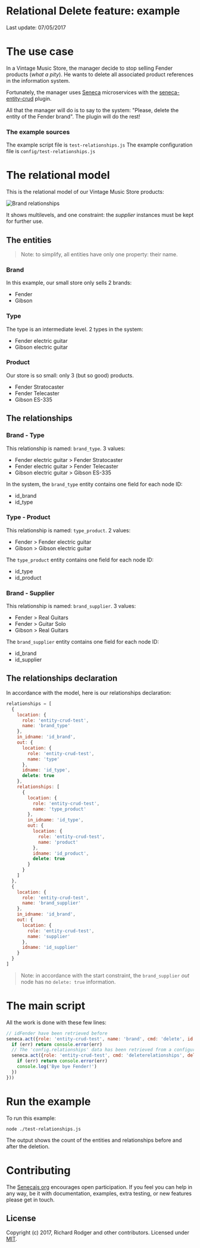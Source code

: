 # Relational Delete feature: example

Last update: 07/05/2017

# The use case

In a Vintage Music Store, the manager decide to stop selling Fender products (*what a pity*). He wants to delete all associated product references in the information system.

Fortunately, the manager uses [Seneca][] microservices with the [seneca-entity-crud][] plugin.

All that the manager will do is to say to the system: "Please, delete the entity of the Fender brand". The plugin will do the rest!

### The example sources

The example script file is `test-relationships.js`
The example configuration file is `config/test-relationships.js`

# The relational model

This is the relational model of our Vintage Music Store products:

![Brand relationships](http://i.imgur.com/OU6Vsyh.jpg)

It shows multilevels, and one constraint: the *supplier* instances must be kept for further use.

## The entities

> Note: to simplify, all entities have only one property: their name.

### Brand

In this example, our small store only sells 2 brands:

- Fender
- Gibson

### Type

The type is an intermediate level. 2 types in the system:

- Fender electric guitar
- Gibson electric guitar

### Product

Our store is so small: only 3 (but so good) products.

- Fender Stratocaster
- Fender Telecaster
- Gibson ES-335

## The relationships

### Brand - Type

This relationship is named: `brand_type`. 3 values:

- Fender electric guitar > Fender Stratocaster
- Fender electric guitar > Fender Telecaster
- Gibson electric guitar > Gibson ES-335

In the system, the `brand_type` entity contains one field for each node ID:

- id_brand
- id_type

### Type - Product

This relationship is named: `type_product`. 2 values:

- Fender > Fender electric guitar
- Gibson > Gibson electric guitar

The `type_product` entity contains one field for each node ID:

- id_type
- id_product

### Brand - Supplier

This relationship is named: `brand_supplier`. 3 values:

- Fender > Real Guitars
- Fender > Guitar Solo
- Gibson > Real Guitars

The `brand_supplier` entity contains one field for each node ID:

- id_brand
- id_supplier

## The relationships declaration

In accordance with the model, here is our relationships declaration:

```js
relationships = [
  {
    location: {
      role: 'entity-crud-test',
      name: 'brand_type'
    },
    in_idname: 'id_brand',
    out: {
      location: {
        role: 'entity-crud-test',
        name: 'type'
      },
      idname: 'id_type',
      delete: true
    },
    relationships: [
      {
        location: {
          role: 'entity-crud-test',
          name: 'type_product'
        },
        in_idname: 'id_type',
        out: {
          location: {
            role: 'entity-crud-test',
            name: 'product'
          },
          idname: 'id_product',
          delete: true
        }
      }
    ]
  },
  {
    location: {
      role: 'entity-crud-test',
      name: 'brand_supplier'
    },
    in_idname: 'id_brand',
    out: {
      location: {
        role: 'entity-crud-test',
        name: 'supplier'
      },
      idname: 'id_supplier'
    }
  }
]
```

> Note: in accordance with the start constraint, the `brand_supplier` *out* node has no `delete: true` information.

# The main script

All the work is done with these few lines:

```js
// idFender have been retrieved before
seneca.act({role: 'entity-crud-test', name: 'brand', cmd: 'delete', id: idFender}, function (err, result) {
  if (err) return console.error(err)
  // The 'config.relationships' data has been retrieved from a configuration file
  seneca.act({role: 'entity-crud-test', cmd: 'deleterelationships', deleteresult: result, id: idFender, relationships: config.relationships}, function (err, result) {
    if (err) return console.error(err)
    console.log('Bye bye Fender!')
  })
}))
```

# Run the example

To run this example:

	node ./test-relationships.js

The output shows the count of the entities and relationships before and after the deletion.

# Contributing
The [Senecajs org][] encourages open participation. If you feel you can help in any way, be it with documentation, examples, extra testing, or new features please get in touch.

## License
Copyright (c) 2017, Richard Rodger and other contributors.
Licensed under [MIT][].

[MIT]: ../LICENSE
[Senecajs org]: https://github.com/senecajs/
[Seneca]: https://github.com/senecajs/seneca
[seneca-entity-crud]: https://github.com/jack-y/seneca-entity-crud
[delete]: https://github.com/jack-y/seneca-entity-crud#delete
[truncate]: https://github.com/jack-y/seneca-entity-crud#truncate
[seneca mesh]: https://github.com/senecajs/seneca-mesh
[entities]: http://senecajs.org/docs/tutorials/understanding-data-entities.html
[triggers]: https://github.com/jack-y/seneca-triggers
[namespace]: http://senecajs.org/docs/tutorials/understanding-data-entities.html#zone-base-and-name-the-entity-namespace
[message]: http://senecajs.org/getting-started/#how-patterns-work
[readme]: https://github.com/jack-y/seneca-entity-crud/blob/master/relationships/README-EXAMPLE.md
